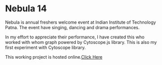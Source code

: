 # Nebula 14

Nebula is annual freshers welcome event at Indian Institute of Technology Patna. The event have singing, dancing and drama performances. 

In my effort to appreciate their performance, I have created this who worked with whom graph powered by Cytoscope.js library. This is also my first experiment with Cytoscope library.

This working project is hosted online.[Click Here](http://graphlab.byethost7.com/Graph_Viz/Nebula_14_Graph_viz/cytoscope/ "Nebula 14")
